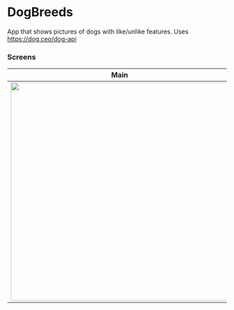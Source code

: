 # DogBreeds
App that shows pictures of dogs with like/unlike features. Uses https://dog.ceo/dog-api

### Screens

| Main | Dog Breed | Favorites|
|-|-|-|
| <img src=https://user-images.githubusercontent.com/1534976/211460135-31ac06ef-4850-42b6-8279-6c74c98daf9a.png height=500 /> | <img src=https://user-images.githubusercontent.com/1534976/211460180-7435bc1f-d0bc-4974-ae53-2a5077394e79.png height=500 /> | <img src=https://user-images.githubusercontent.com/1534976/211460203-d4f9d355-927d-4ec8-8012-8db97f70eabb.png height=500/> |

